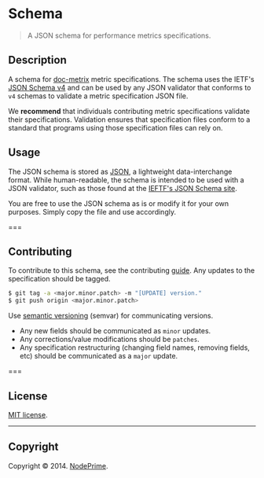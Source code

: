 Schema
======

> A JSON schema for performance metrics specifications.


## Description

A schema for [doc-metrix](https://github.com/doc-metrix/) metric specifications. The schema uses the IETF's [JSON Schema v4](http://json-schema.org/latest/json-schema-core.html) and can be used by any JSON validator that conforms to `v4` schemas to validate a metric specification JSON file.

We __recommend__ that individuals contributing metric specifications validate their specifications. Validation ensures that specification files conform to a standard that programs using those specification files can rely on.


## Usage

The JSON schema is stored as [JSON](http://json.org/), a lightweight data-interchange format. While human-readable, the schema is intended to be used with a JSON validator, such as those found at the [IEFTF's JSON Schema site](http://json-schema.org/implementations.html).

You are free to use the JSON schema as is or modify it for your own purposes. Simply copy the file and use accordingly.


===
## Contributing

To contribute to this schema, see the contributing [guide](https://github.com/doc-metrix/contributing). Any updates to the specification should be tagged.

``` bash
$ git tag -a <major.minor.patch> -m "[UPDATE] version."
$ git push origin <major.minor.patch>
```

Use [semantic versioning](http://semver.org/) (semvar) for communicating versions.

*	Any new fields should be communicated as `minor` updates.
*	Any corrections/value modifications should be `patches`.
* 	Any specification restructuring (changing field names, removing fields, etc) should be communicated as a `major` update.


===
## License

[MIT license](http://opensource.org/licenses/MIT). 


---
## Copyright

Copyright &copy; 2014. [NodePrime](http://nodeprime.com).
